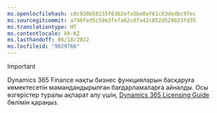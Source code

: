 ```yaml
---
ms.openlocfilehash: c8c930b58335f03b2efa3be0af61c83dedbc97ec
ms.sourcegitcommit: a798fed5c59e3fefa62cdfa42c852d529b33fd35
ms.translationtype: HT
ms.contentlocale: kk-KZ
ms.lasthandoff: 06/18/2022
ms.locfileid: "9029766"
---
```

> [!IMPORTANT]
> Dynamics 365 Finance нақты бизнес функцияларын басқаруға көмектесетін мамандандырылған бағдарламаларға айналды. Осы өзгерістер туралы ақпарат алу үшін, [Dynamics 365 Licensing Guide](https://mbs.microsoft.com/Files/public/365/Dynamics365LicensingGuide.pdf) бөлімін қараңыз.
 
